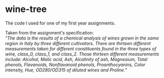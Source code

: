 # wine-tree

The code I used for one of my first year assignments. 

Taken from the assignment's specification:<br>
_"The data is the results of a chemical analysis of wines grown in the same region in Italy by three different cultivators. There 
are thirteen different measurements taken for different constituents found in the three types of wine, class_0, class_1, and class_2. Those thirteen different measurements include: Alcohol, Malic acid, Ash, Alcalinity of ash, Magnesium, Total phenols, Flavanoids, Nonflavanoid phenols, Proanthocyanins, Color intensity, Hue, OD280/OD315 of diluted wines and Proline."_
